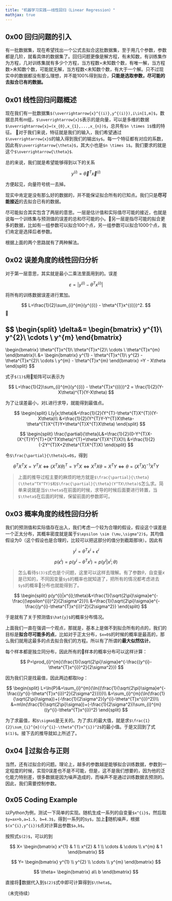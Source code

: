 ```yaml
---
title: "机器学习实践——线性回归（Linear Regression）"
mathjax: true
---
```


## 0x00 回归问题的引入
有一批数据集，现在希望找出一个公式去拟合这批数据集，至于用几个参数，参数都是几阶，就看具体的数据集了。回归问题更像是解方程，有未知数，有训练集作为方程，几对训练集就有多少个方程，当方程数=未知数个数，有唯一解，当方程数>未知数个数，可能就无解，当方程数<未知数个数，有大于一个解。只不过现实中的数据都没有那么理想，并不能100%得到拟合，**只能是选取参数，尽可能的去拟合已有的数据。**

## 0x01 线性回归问题概述
现在我们有一批数据集`$(\overrightarrow{x}^{(i)},y^{(i)}),i\in[1,m]$`，数据总共有$m$组，`$\overrightarrow{x}$`表示的是向量，可以是多维的数据`$\overrightarrow{x}=(x_{0},x_{1},...,x_{n})$`，总共有`$n \times 1$`维的特征。
对于我们来说，特征就是我们的输入，我们希望通过`$\overrightarrow{x}$`的输入得到我们的输出`$y$`。每一个特征都有对应的系数，因此有`$\overrightarrow{\theta}$`，其大小也是`$n \times 1$`。我们要求的就是这个`$\overrightarrow{\theta}$`.

总的来说，我们就是希望能够得到以下的关系

$$
y^{(i)} = \overrightarrow{\theta}^{T}\overrightarrow{x}^{(i)}
$$

方便起见，向量符号统一去掉。

现实中肯定是没有那么好的数据的，并不能保证拟合所有的已知点。我们只是**尽可能接近**的去拟合已有的数据。

尽可能拟合其实包含了两层的意思。一层是估计值和实际值尽可能的接近，也就是说每一个训练集与预测值的误差的总和尽可能的小。另一层是指尽可能的拟合更多的数据，比如有一组参数可以拟合100个点，另一组参数可以拟合1000个点，我们肯定是选择后者参数。

根据上面的两个思路就有了两种解法。

## 0x02 误差角度的线性回归分析

对于第一层意思，其实就是最小二乘法里面用到的。误差 

$$
\varepsilon=|y^{(i)} - \theta^{T}x^{(i)}|
$$

将所有的训练数据误差进行累加。

$$
L=\frac{1}{2}\sum_{i}^{m}(y^{(i)} - \theta^{T}x^{(i)})^2.
$$


$$
\begin{split}
\delta&=
\begin{bmatrix}
y^{1}\\
y^{2}\\
\cdots \\
y^{m}
\end{bmatrix}
-
\begin{bmatrix}
\theta^{T}x^{1}\\
\theta^{T}x^{2}\\
\cdots \\
\theta^{T}x^{m}
\end{bmatrix}\\
&=
\begin{bmatrix}
y^{1} - \theta^{T}x^{1}\\
y^{2} - \theta^{T}x^{2}\\
\cdots \\
y^{m} - \theta^{T}x^{m}
\end{bmatrix}
=Y - X\theta
\end{split}
$$

式子`$(1)$`用矩阵可以表示为

$$
L=\frac{1}{2}\sum_{i}^{m}(y^{(i)} - \theta^{T}x^{(i)})^2 = \frac{1}{2}(Y-X\theta)^{T}(Y-X\theta)
$$

为了让误差最小，对$L$进行求导，就能得到最值点。

$$
\begin{split}
L(y|x;\theta)&=\frac{1}{2}(Y^{T}-\theta^{T}X^{T})(Y-X\theta)\\
&=\frac{1}{2}(Y^{T}Y-Y^{T}X\theta-\theta^{T}X^{T}Y+\theta^{T}X^{T}X\theta)
\end{split}
$$

$$
\begin{split}
\frac{\partial}{\theta}L&=\frac{1}{2}(0-Y^{T}X-(X^{T}Y)^{T}+(X^TX\theta)^{T}+\theta^{T}X^{T}X)\\
&=\frac{1}{2}(-2Y^{T}X+2\theta^{T}X^{T}X)
\end{split}
$$

令`$\frac{\partial}{\theta}L=0$`，得到

$$
\theta^{T}X^{T}X=Y^{T}X\Leftrightarrow(X^{T}X\theta)^{T}=Y^{T}X\Leftrightarrow X^TX\theta=X^{T}Y\Leftrightarrow \theta=(X^{T}X)^{-1}X^{T}Y \tag{2}
$$

> 上面的推导过程主要的麻烦的地方就是`$\frac{\partial}{\theta}(\theta^TX^TY)$和$\frac{\partial}{\theta}(Y^TX\theta)$`怎么求。简单来说就是当`$\theta$`在前面的时候，求导的时候后面要进行转置，当`$\theta$`在后面的时候，保留前面的参数即可。

## 0x03 概率角度的线性回归分析
我们的预测值和实际值存在出入，我们考虑一个较为合理的假设，假设这个误差是一个正太分布，其概率密度就是属于`$\epsilon \sim (\mu,\sigma^2)$`，其均值假设为0（这个假设也是合理的，比较可以把这部分的值分到截距那块）。因此有

$$
y^{i}=\theta^{T}x^{i}+\epsilon^{i}
$$

$$
p(\epsilon^{i})=p(y^{i}-\theta^{T}x^{i})=p(y^{i}|x^{i};\theta)\tag{3}
$$

> 怎么看待`$(3)$`式也是个问题，这里可以这样去理解。有了参数$\theta$，自变量$x$是已知的，不同因变量`$y$`的概率也就知道了，把所有的情况都考虑进去`$y$`的概率分布也就能得到了。

$$
\begin{split}
p(y^{i}|x^{i};\theta)&=\frac{1}{\sqrt{2\pi}\sigma}e^{-\frac{(\epsilon^{i})^2}{2\sigma^2}}\\
&=\frac{1}{\sqrt{2\pi}\sigma}e^{-\frac{(y^{i}-\theta^{T}x^{i})^2}{2\sigma^2}}
\end{split}
$$

于是就有了关于预测值`$\hat{y}$`的概率分布情况。

上面我们一直在强调一个观点，那就是，基本上是做不到拟合所有的点的，我们的目标是**拟合尽可能多的点**，比如对于正太分布，`$x=0$`的时候的概率是最高的，那么我们就用这最多的点去拟合我们的方程。所以有了所谓的**最大似然估计**。

每个样本都是独立同分布，因此所有的样本的概率分布可以这样计算：

$$
P=\prod_{i}^{m}(\frac{1}{\sqrt{2\pi}\sigma}e^{-\frac{(y^{i}-\theta^{T}x^{i})^2}{2\sigma^2}})
$$

因为我们只是找最值，因此两边都取$log$：

$$
\begin{split}
L=\ln{P}&=\sum_{i}^{m}(\ln{(\frac{1}{\sqrt{2\pi}\sigma}e^{-\frac{(y^{i}-\theta^{T}x^{i})^2}{2\sigma^2}})})\\
&=\sum_{i}^{m}(\ln(\frac{1}{\sqrt{2\pi}\sigma})+(-\frac{1}{2\sigma^2}(y^{i}-\theta^{T}x^{i})^2))\\
&=m\ln(\frac{1}{\sqrt{2\pi}\sigma})+(-\frac{1}{2\sigma^2})\sum_{i}^{m}((y^{i}-\theta^{T}x^{i})^2)
\end{split}
$$

为了求最值，和`$\sigma$`是无关的。为了求$L$的最大值，就是求`$\frac{1}{2}\sum_{i}^{m}((y^{i}-\theta^{T}x^{i})^2$`的最小值。于是又回到了式`$(1)$`。接下去的推导就如上所述了。

## 0x04 过拟合与正则
当然，还有过拟合的问题。理论上，越多的参数越是能够拟合训练数据，参数到一定程度的时候，实现0误差也不是不可能，但是，这不是我们想要的，因为他的泛化能力特别差，很多数据是因为噪声造成的，而噪声不是通过训练数据去预测的。因此，我们需要控制参数。

## 0x05 Coding Example
以Python为例，测试一下简单的实现。随机生成一系列的自变量`$x^{i}$`，然后取`$y=ax+b,a=1.5, b=4.3$`，得到一系列的`$y$`，加上随机噪声，根据`$(x^{i},y^{i})$`点对计算出参数`$a,b$`。

按照式`$(2)$`，可以的到

$$
X=
\begin{bmatrix}
x^{1} & 1 \\
x^{2} & 1 \\
\cdots & \cdots \\
x^{m} & 1
\end{bmatrix}
$$

$$
Y=
\begin{bmatrix}
y^{1} \\
y^{2} \\
\cdots \\
y^{m}
\end{bmatrix}
$$

$$
\theta=
\begin{bmatrix}
a\\
b
\end{bmatrix}
$$

直接将数据代入到`$(2)$`式中即可计算得到`$\theta$`。

（未完待续）





